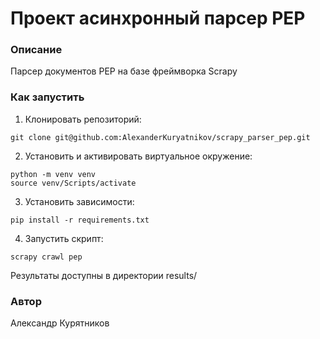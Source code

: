# Проект асинхронный парсер PEP
### Описание
Парсер документов PEP на базе фреймворка Scrapy
### Как запустить
1. Клонировать репозиторий:
```
git clone git@github.com:AlexanderKuryatnikov/scrapy_parser_pep.git
```
2. Установить и активировать виртуальное окружение:
```
python -m venv venv
source venv/Scripts/activate
```
3. Установить зависимости:
```
pip install -r requirements.txt
```
4. Запустить скрипт:
```
scrapy crawl pep
```
Результаты доступны в директории results/
### Автор
Александр Курятников
